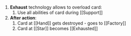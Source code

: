 1. **Exhaust** technology allows to overload card:
	1. Use all abilities of card during [[Support]]
2. **After action**:
	1. Card at [[Hand]] gets destroyed - goes to [[Factory]]
	2. Card at [[Star]] becomes [[Exhausted]]
